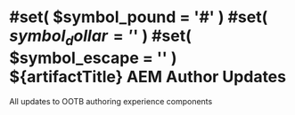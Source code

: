#set( $symbol_pound = '#' )
#set( $symbol_dollar = '$' )
#set( $symbol_escape = '\' )
${artifactTitle} AEM Author Updates
===================================

All updates to OOTB authoring experience components